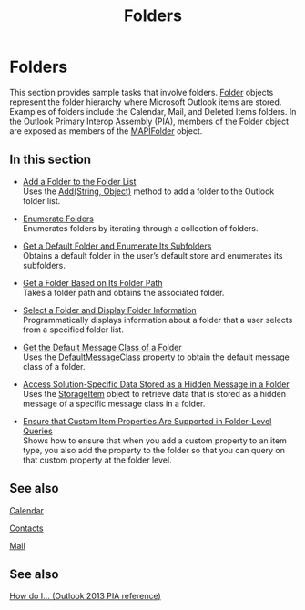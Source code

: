 ﻿---
title: Folders
TOCTitle: Folders
ms:assetid: b72b5705-d77a-4cad-873d-457b9fb6553e
ms:mtpsurl: https://msdn.microsoft.com/en-us/library/Ff184634(v=office.15)
ms:contentKeyID: 55119856
ms.date: 07/24/2014
mtps_version: v=office.15
---

# Folders

This section provides sample tasks that involve folders. [Folder](https://msdn.microsoft.com/en-us/library/bb645774\(v=office.15\)) objects represent the folder hierarchy where Microsoft Outlook items are stored. Examples of folders include the Calendar, Mail, and Deleted Items folders. In the Outlook Primary Interop Assembly (PIA), members of the Folder object are exposed as members of the [MAPIFolder](https://msdn.microsoft.com/en-us/library/bb624369\(v=office.15\)) object.

## In this section

  - [Add a Folder to the Folder List](how-to-add-a-folder-to-the-folder-list.md)  
    Uses the [Add(String, Object)](https://msdn.microsoft.com/en-us/library/bb645065\(v=office.15\)) method to add a folder to the Outlook folder list.

  - [Enumerate Folders](how-to-enumerate-folders.md)  
    Enumerates folders by iterating through a collection of folders.

  - [Get a Default Folder and Enumerate Its Subfolders](how-to-get-a-default-folder-and-enumerate-its-subfolders.md)  
    Obtains a default folder in the user’s default store and enumerates its subfolders.

  - [Get a Folder Based on Its Folder Path](how-to-get-a-folder-based-on-its-folder-path.md)  
    Takes a folder path and obtains the associated folder.

  - [Select a Folder and Display Folder Information](how-to-select-a-folder-and-display-folder-information.md)  
    Programmatically displays information about a folder that a user selects from a specified folder list.

  - [Get the Default Message Class of a Folder](how-to-get-the-default-message-class-of-a-folder.md)  
    Uses the [DefaultMessageClass](https://msdn.microsoft.com/en-us/library/bb646541\(v=office.15\)) property to obtain the default message class of a folder.

  - [Access Solution-Specific Data Stored as a Hidden Message in a Folder](how-to-access-solution-specific-data-stored-as-a-hidden-message-in-a-folder.md)  
    Uses the [StorageItem](https://msdn.microsoft.com/en-us/library/bb623436\(v=office.15\)) object to retrieve data that is stored as a hidden message of a specific message class in a folder.

  - [Ensure that Custom Item Properties Are Supported in Folder-Level Queries](how-to-ensure-that-custom-item-properties-are-supported-in-folder-level-queries.md)  
    Shows how to ensure that when you add a custom property to an item type, you also add the property to the folder so that you can query on that custom property at the folder level.

## See also

[Calendar](calendar.md)

[Contacts](contacts.md)

[Mail](mail.md)

## See also



[How do I... (Outlook 2013 PIA reference)](how-do-i-outlook-2013-pia-reference.md)

